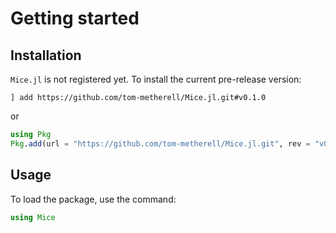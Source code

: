 # Getting started

## Installation
`Mice.jl` is not registered yet. To install the current pre-release version:

```
] add https://github.com/tom-metherell/Mice.jl.git#v0.1.0
```

or

```julia
using Pkg
Pkg.add(url = "https://github.com/tom-metherell/Mice.jl.git", rev = "v0.1.0")
```

## Usage
To load the package, use the command:

```julia
using Mice
```